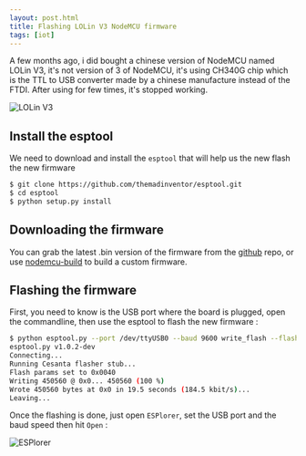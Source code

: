 ```yaml
---
layout: post.html
title: Flashing LOLin V3 NodeMCU firmware
tags: [iot]
---
```

A few months ago, i did bought a chinese version of NodeMCU named LOLin V3, it's not version of 3 of NodeMCU, it's using CH340G chip which is the TTL to USB converter made by a chinese manufacture instead of the FTDI. After using for few times, it's stopped working.

![LOLin V3](/assets/posts/lolin/board.jpg)

## Install the esptool
We need to download and install the ```esptool``` that will help us the new flash the new firmware

```sh
$ git clone https://github.com/themadinventor/esptool.git
$ cd esptool
$ python setup.py install
```

## Downloading the firmware
You can grab the latest .bin version of the firmware from the [github][0] repo, or use [nodemcu-build][1] to build a custom firmware.

## Flashing the firmware
First, you need to know is the USB port where the board is plugged, open the commandline, then use the esptool to flash the new firmware :

```sh
$ python esptool.py --port /dev/ttyUSB0 --baud 9600 write_flash --flash_mode qio --flash_size 32m --flash_freq 40m 0x00000 nodemcu_float_0.9.6-dev_20150704.bin
esptool.py v1.0.2-dev
Connecting...
Running Cesanta flasher stub...
Flash params set to 0x0040
Writing 450560 @ 0x0... 450560 (100 %)
Wrote 450560 bytes at 0x0 in 19.5 seconds (184.5 kbit/s)...
Leaving...
```

Once the flashing is done, just open ```ESPlorer```, set the USB port and the baud speed then hit ```Open``` :

![ESPlorer](/assets/posts/lolin/esplorer.jpg)

[0]: https://github.com/nodemcu/nodemcu-firmware/releases
[1]: https://nodemcu-build.com